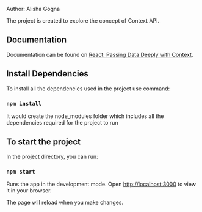 Author: Alisha Gogna

The project is created to explore the concept of Context API.

## Documentation

Documentation can be found on [React: Passing Data Deeply with Context](https://react.dev/learn/passing-data-deeply-with-context).

## Install Dependencies

To install all the dependencies used in the project use command:

### `npm install`

It would create the node_modules folder which includes all the dependencies required for the project to run

## To start the project

In the project directory, you can run:

### `npm start`

Runs the app in the development mode.
Open [http://localhost:3000](http://localhost:3000) to view it in your browser.

The page will reload when you make changes.
